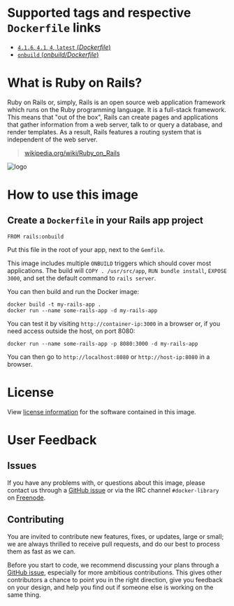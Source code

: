 # Supported tags and respective `Dockerfile` links

- [`4.1.6`, `4.1`, `4`, `latest` (*Dockerfile*)](https://github.com/docker-library/rails/blob/1e82b979cfb2f9b5e057bb8a9970038f46aa3d88/Dockerfile)
- [`onbuild` (*onbuild/Dockerfile*)](https://github.com/docker-library/rails/blob/7bb6ade7f97129cc58967d7d0ae17f4b62ae52eb/onbuild/Dockerfile)

# What is Ruby on Rails?

Ruby on Rails or, simply, Rails is an open source web application framework
which runs on the Ruby programming language. It is a full-stack framework. This
means that "out of the box", Rails can create pages and applications that gather
information from a web server, talk to or query a database, and render
templates. As a result, Rails features a routing system that is independent of
the web server.

> [wikipedia.org/wiki/Ruby_on_Rails](https://en.wikipedia.org/wiki/Ruby_on_Rails)

![logo](https://raw.githubusercontent.com/docker-library/docs/master/rails/logo.png)

# How to use this image

## Create a `Dockerfile` in your Rails app project

    FROM rails:onbuild

Put this file in the root of your app, next to the `Gemfile`.

This image includes multiple `ONBUILD` triggers which should cover most
applications. The build will `COPY . /usr/src/app`, `RUN bundle install`,
`EXPOSE 3000`, and set the default command to `rails server`.

You can then build and run the Docker image:

    docker build -t my-rails-app .
    docker run --name some-rails-app -d my-rails-app

You can test it by visiting `http://container-ip:3000` in a browser or, if you
need access outside the host, on port 8080:

    docker run --name some-rails-app -p 8080:3000 -d my-rails-app

You can then go to `http://localhost:8080` or `http://host-ip:8080` in a
browser.

# License

View [license information](https://github.com/rails/rails#license)
for the software contained in this image.

# User Feedback

## Issues

If you have any problems with, or questions about this image, please contact us
 through a [GitHub issue](https://github.com/docker-library/rails/issues) or via the IRC
channel `#docker-library` on [Freenode](https://freenode.net).

## Contributing

You are invited to contribute new features, fixes, or updates, large or small;
we are always thrilled to receive pull requests, and do our best to process them
as fast as we can.

Before you start to code, we recommend discussing your plans 
through a [GitHub issue](https://github.com/docker-library/rails/issues), especially for more ambitious
contributions. This gives other contributors a chance to point you in the right
direction, give you feedback on your design, and help you find out if someone
else is working on the same thing.
